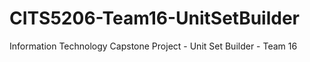 # CITS5206-Team16-UnitSetBuilder
Information Technology Capstone Project - Unit Set Builder - Team 16
